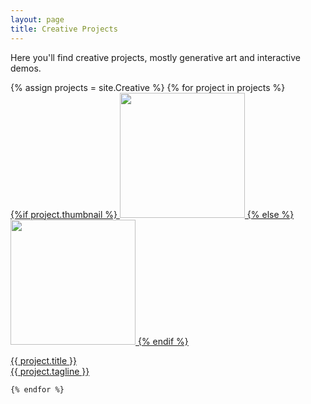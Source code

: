 ```yaml
---
layout: page
title: Creative Projects
---
```

Here you'll find creative projects, mostly generative art and interactive demos.

<!-- Simple unorderd list -->
<!-- <ul>
  {% for item in site.Creative %}
    <li>
      <a href="{{ item.url }}">{{ item.title }}</a>
      - {{ item.tagline }}
    </li>
  {% endfor %}
</ul> -->

<!-- Tiled with thumbnails - hover mouse to show title + description-->
<div class="row">
    {% assign projects = site.Creative %}
    {% for project in projects %}
      <div class="col-lg-4 col-md-4 col-sm-6">
          <a href="{{ project.url | relative_url }}">
              <div class="img__wrap">
              {%if project.thumbnail %}
                <img class="img__img" width="200" src="{{site.baseurl}}/{{ project.url | replace: "/", " " | truncatewords: 2, "" | replace: " ", "/" }}/{{ project.thumbnail }}">
              {% else %}
                <img class="img__img" width="200" src="{{ "assets/default_thumbnail.png" | relative_url }}">
              {% endif %}
                <div class="img__description_layer">
                    <p class="img__description">{{ project.title }}<br>{{ project.tagline }}</p>
                </div>
            </div>
          </a>
    </div>

    {% endfor %}
</div>
